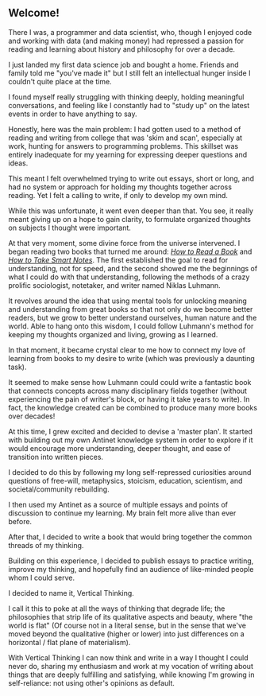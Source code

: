 ## Welcome!

There I was, a programmer and data scientist, who, though I enjoyed code and working with data (and making money) had repressed a passion for reading and learning about history and philosophy for over a decade.

I just landed my first data science job and bought a home. Friends and family told me "you've made it" but I still felt an intellectual hunger inside I couldn't quite place at the time. 

I found myself really struggling with thinking deeply, holding meaningful conversations, and feeling like I constantly had to "study up" on the latest events in order to have anything to say. 

Honestly, here was the main problem: I had gotten used to a method of reading and writing from college that was 'skim and scan', especially at work, hunting for answers to programming problems. This skillset was entirely inadequate for my yearning for expressing deeper questions and ideas. 

This meant I felt overwhelmed trying to write out essays, short or long, and had no system or approach for holding my thoughts together across reading. Yet I felt a calling to write, if only to develop my own mind. 

While this was unfortunate, it went even deeper than that. You see, it really meant giving up on a hope to gain clarity, to formulate organized thoughts on subjects I thought were important. 

At that very moment, some divine force from the universe intervened. I began reading two books that turned me around: [_How to Read a Book_](https://www.worldcat.org/title/1298719372) and [_How to Take Smart Notes_](https://www.worldcat.org/title/1003209782). The first established the goal to read for understanding, not for speed, and the second showed me the beginnings of what I could do with that understanding, following the methods of a crazy prolific sociologist, notetaker, and writer named Niklas Luhmann. 

It revolves around the idea that using mental tools for unlocking meaning and understanding from great books so that not only do we become better readers, but we grow to better understand ourselves, human nature and the world. Able to hang onto this wisdom, I could follow Luhmann's method for keeping my thoughts organized and living, growing as I learned. 

In that moment, it became crystal clear to me how to connect my love of learning from books to my desire to write (which was previously a daunting task). 

It seemed to make sense how Luhmann could could write a fantastic book that connects concepts across many disciplinary fields together (without experiencing the pain of writer's block, or having it take years to write). In fact, the knowledge created can be combined to produce many more books over decades! 

At this time, I grew excited and decided to devise a 'master plan'. It started with building out my own Antinet knowledge system in order to explore if it would encourage more understanding, deeper thought, and ease of transition into written pieces. 

I decided to do this by following my long self-repressed curiosities around questions of free-will, metaphysics, stoicism, education, scientism, and societal/community rebuilding. 

I then used my Antinet as a source of multiple essays and points of discussion to continue my learning. My brain felt more alive than ever before. 

After that, I decided to write a book that would bring together the common threads of my thinking. 

Building on this experience, I decided to publish essays to practice writing, improve my thinking, and hopefully find an audience of like-minded people whom I could serve. 

I decided to name it, Vertical Thinking. 

I call it this to poke at all the ways of thinking that degrade life; the philosophies that strip life of its qualitative aspects and beauty, where "the world is flat" (Of course not in a literal sense, but in the sense that we've moved beyond the qualitative (higher or lower) into just differences on a horizontal / flat plane of materialism).

With Vertical Thinking I can now think and write in a way I thought I could never do, sharing my enthusiasm and work at my vocation of writing about things that are deeply fulfilling and satisfying, while knowing I'm growing in self-reliance: not using other's opinions as default. 